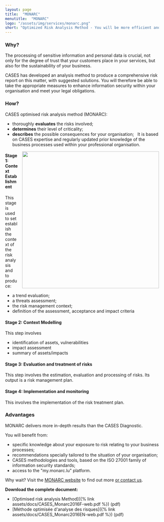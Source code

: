 ```yaml
---
layout: page
title:  "MONARC"
menutitle:  "MONARC"
logo: "/assets/img/services/monarc.png"
short: "Optimized Risk Analysis Method - You will be more efficient and complete!"
---
```

<h3 class="titre-page">Why?</h3>

The processing of sensitive information and personal data is crucial, not only for the degree of trust that your customers place in your services, but also for the sustainability of your business.

CASES has developed an analysis method to produce a comprehensive risk report on this matter, with suggested solutions. You will therefore be able to take the appropriate measures to enhance information security within your organisation and meet your legal obligations.

<h3 class="titre-page">How?</h3>
CASES optimised risk analysis method (MONARC):

* thoroughly **evaluates** the risks involved;
* **determines** their level of criticality;
* **describes** the possible consequences for your organisation;
 
It is based on CASES expertise and regularly updated prior knowledge of the business processes used within your professional organisation.

<img class="img-border" src="{{ 'assets/img/services/monarccircle.jpg' | relative_url }}" style="float:right; width:448px; margin-left: 15px;" />

<h4 class="title-border-left">Stage 1: Context Establishment</h4>
This stage is used to set establish the context of the risk analysis and to produce:

* a trend evaluation;
* a threats assessment;
* the risk management context;
* definition of the assessment, acceptance and impact criteria

<h4 class="title-border-left">Stage 2: Context Modelling</h4>
This step involves

* identification of assets, vulnerabilities
* impact assessment
* summary of assets/impacts

<h4 class="title-border-left">Stage 3: Evaluation and treatment of risks</h4>
This step involves the estimation, evaluation and processing of risks. Its output is a risk management plan.

<h4 class="title-border-left">Stage 4: Implementation and monitoring</h4>
This involves the implementation of the risk treatment plan.

<h3 class="titre-page">Advantages</h3>
MONARC delivers more in-depth results than the CASES Diagnostic.

You will benefit from:

* specific knowledge about your exposure to risk relating to your business processes;
* recommendations specially tailored to the situation of your organisation;
* CASES methodologies and tools, based on the ISO 27001 family of information security standards;
* access to the "my.monarc.lu" platform.

Why wait? Visit the [MONARC website](https://www.monarc.lu) to find out more [or contact us](mailto:services@cases.lu?subject=Monarc).

**Download the complete document:**

* [Optimised risk analysis Method]({% link assets/docs/CASES_Monarc2016F-web.pdf %}) (pdf)
* [Méthode optimisée d'analyse des risques]({% link assets/docs/CASES_Monarc2016EN-web.pdf %}) (pdf)

